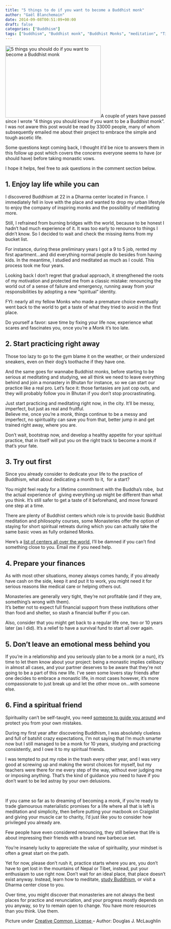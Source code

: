 ```yaml
---
title: "5 things to do if you want to become a Buddhist monk"
author: "Gaël Blanchemain"
date: 2014-09-08T00:51:09+00:00
draft: false
categories: ["Buddhism"]
tags: ["buddhism", "Buddhist monk", "Buddhist Monks", "meditation", "Tibetan"]
---
```

<img class="alignleft size-medium wp-image-8534" src="http://www.gr0wing.com/wp-content/uploads/2014/09/5-things-you-should-do-if-you-want-to-become-a-Buddhist-monk-300x225.jpg" alt="5 things you should do if you want to become a Buddhist monk" width="300" height="225" srcset="https://www.gr0wing.com/wp-content/uploads/2014/09/5-things-you-should-do-if-you-want-to-become-a-Buddhist-monk-300x225.jpg 300w, https://www.gr0wing.com/wp-content/uploads/2014/09/5-things-you-should-do-if-you-want-to-become-a-Buddhist-monk-150x112.jpg 150w, https://www.gr0wing.com/wp-content/uploads/2014/09/5-things-you-should-do-if-you-want-to-become-a-Buddhist-monk.jpg 1024w" sizes="(max-width: 300px) 100vw, 300px" />A couple of years have passed since I wrote &#8220;4 things you should know if you want to be a Buddhist monk&#8221;. I was not aware this post would be read by 33000 people, many of whom subsequently emailed me about their project to embrace the simple and tough ascetic life.

Some questions kept coming back, I thought it&#8217;d be nice to answers them in this follow up post which covers the concerns everyone seems to have (or should have) before taking monastic vows.

I hope it helps, feel free to ask questions in the comment section below.

## 1. Enjoy lay life while you can

I discovered Buddhism at 22 in a Dharma center located in France. I immediately fell in love with the place and wanted to drop my urban lifestyle to enjoy the company of inspiring monks and the possibility of meditating more.

Still, I refrained from burning bridges with the world, because to be honest I hadn&#8217;t had much experience of it. It was too early to renounce to things I didn&#8217;t know. So I decided to wait and check the missing items from my bucket list.

For instance, during these preliminary years I got a 9 to 5 job, rented my first apartment&#8230;and did everything normal people do besides from having kids. In the meantime, I studied and meditated as much as I could. This process took me four years.

Looking back I don&#8217;t regret that gradual approach, it strengthened the roots of my motivation and protected me from a classic mistake: renouncing the world out of a sense of failure and emergency, running away from your responsibilities by adopting a new &#8220;spiritual&#8221; identity.

FYI: nearly all my fellow Monks who made a premature choice eventually went back to the world to get a taste of what they tried to avoid in the first place.

Do yourself a favor: save time by fixing your life now, experience what scares and fascinates you, once you&#8217;re a Monk it&#8217;s too late.

## 2. Start practicing right away

Those too lazy to go to the gym blame it on the weather, or their undersized sneakers, even on their dog&#8217;s toothache if they have one.

And the same goes for wannabe Buddhist monks, before starting to be serious at meditating and studying, we all think we need to leave everything behind and join a monastery in Bhutan for instance, so we can start our practice like a real pro. Let&#8217;s face it: those fantasies are just cop outs, and they will probably follow you in Bhutan if you don&#8217;t stop procrastinating.

Just start practicing and meditating right now, in the city. It&#8217;ll be messy, imperfect, but just as real and fruitful.  
Believe me, once you&#8217;re a monk, things continue to be a messy and imperfect, no spirituality can save you from that, better jump in and get trained right away, where you are.

Don&#8217;t wait, bootstrap now, and develop a healthy appetite for your spiritual practice, that in itself will put you on the right track to become a monk if that&#8217;s your fate.

## 3. Try out first

Since you already consider to dedicate your life to the practice of Buddhism, what about dedicating a month to it,  for a start?

You might feel ready for a lifetime commitment with the Buddha&#8217;s robe,  but the actual experience of  giving everything up might be different than what you think. It&#8217;s still safer to get a taste of it beforehand, and move forward one step at a time.

There are plenty of Buddhist centers which role is to provide basic Buddhist meditation and philosophy courses, some Monasteries offer the option of staying for short spiritual retreats during which you can actually take the same basic vows as fully ordained Monks.

Here&#8217;s a <a href="http://www.buddhanet.info/wbd/" target="_blank">list of centers all over the world</a>, I&#8217;ll be damned if you can&#8217;t find something close to you. Email me if you need help.

## 4. Prepare your finances

As with most other situations, money always comes handy, if you already have cash on the side, keep it and put it to work, you might need it for serious reasons like medical care or helping others out.

Monasteries are generally very tight, they&#8217;re not profitable (and if they are, something&#8217;s wrong with them).  
It&#8217;s better not to expect full financial support from these institutions other than food and shelter, so stash a financial buffer if you can.

Also, consider that you might get back to a regular life one, two or 10 years later (as I did). It&#8217;s a relief to have a survival fund to start all over again.

## 5. Don&#8217;t leave an emotional mess behind you

If you&#8217;re in a relationship and you seriously plan to be a monk (or a nun), it&#8217;s time to let them know about your project: being a monastic implies celibacy in almost all cases, and your partner deserves to be aware that they&#8217;re not going to be a part of this new life. I&#8217;ve seen some lovers stay friends after one decides to embrace a monastic life, in most cases however, it&#8217;s more compassionate to just break up and let the other move on…with someone else.

## 6. Find a spiritual friend

Spirituality can&#8217;t be self-taught, you need <a title="How to choose a spiritual master" href="http://www.gr0wing.com/how-to-choose-a-spiritual-master/" target="_blank">someone to guide you around</a> and protect you from your own mistakes.

During my first year after discovering Buddhism, I was absolutely clueless and full of batshit crazy expectations, I&#8217;m not saying that I&#8217;m much smarter now but I still managed to be a monk for 10 years, studying and practicing consistently, and I owe it to my spiritual friends.

I was tempted to put my robe in the trash every other year, and I was very good at screwing up and making the worst choices for myself, but my teachers were there for me every step of the way, without ever judging me or imposing anything. That&#8217;s the kind of guidance you need to have if you don&#8217;t want to be led astray by your own delusions.

&nbsp;

If you came so far as to dreaming of becoming a monk, if you&#8217;re ready to trade glamourous materialistic promises for a life where all that is left is meditation and simplicity, then before putting your macbook on Craigslist and giving your muscle car to charity, I&#8217;d just like you to consider how privileged you already are.

Few people have even considered renouncing, they still believe that life is about impressing their friends with a brand new barbecue set.

You&#8217;re insanely lucky to appreciate the value of spirituality, your mindset is often a great start on the path.

Yet for now, please don&#8217;t rush it, practice starts where you are, you don&#8217;t have to get lost in the mountains of Nepal or Tibet, instead, put your enthusiasm to use right now. Don&#8217;t wait for an ideal place, that place doesn&#8217;t exist anyway. Instead, learn how to meditate, [study Buddhism][1], or visit a Dharma center close to you.

Over time, you might discover that monasteries are not always the best places for practice and renunciation, and your progress mostly depends on you anyway, so try to remain open to change. You have more resources than you think. Use them.

Picture under <a href="http://creativecommons.org/licenses/by/2.5/" target="_blank">Creative Common  License </a>&#8211; Author: Douglas J. McLaughlin

 [1]: http://www.gr0wing.com/buddhism-absolute-beginners-tutorial
